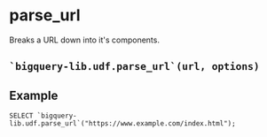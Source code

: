 # parse_url
Breaks a URL down into it's components.


## ``` `bigquery-lib.udf.parse_url`(url, options) ```

## Example
```
SELECT `bigquery-lib.udf.parse_url`("https://www.example.com/index.html");
```
